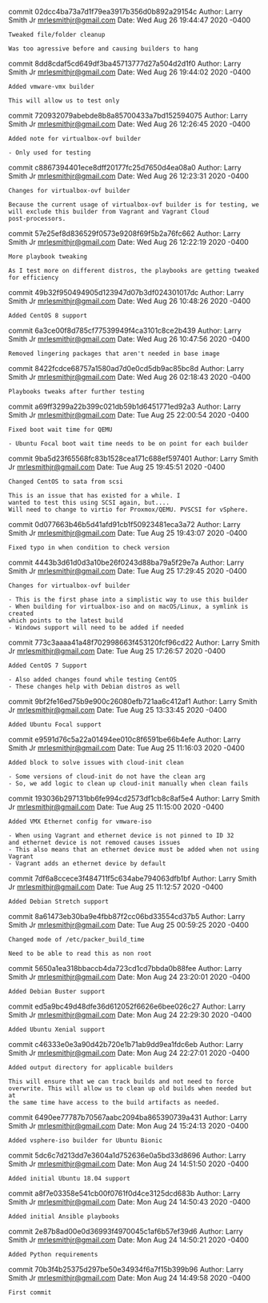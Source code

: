 commit 02dcc4ba73a7d1f79ea3917b356d0b892a29154c
Author: Larry Smith Jr <mrlesmithjr@gmail.com>
Date:   Wed Aug 26 19:44:47 2020 -0400

    Tweaked file/folder cleanup
    
    Was too agressive before and causing builders to hang

commit 8dd8cdaf5cd649df3ba45713777d27a504d2d1f0
Author: Larry Smith Jr <mrlesmithjr@gmail.com>
Date:   Wed Aug 26 19:44:02 2020 -0400

    Added vmware-vmx builder
    
    This will allow us to test only

commit 720932079abebde8b8a85700433a7bd152594075
Author: Larry Smith Jr <mrlesmithjr@gmail.com>
Date:   Wed Aug 26 12:26:45 2020 -0400

    Added note for virtualbox-ovf builder
    
    - Only used for testing

commit c8867394401ece8dff20177fc25d7650d4ea08a0
Author: Larry Smith Jr <mrlesmithjr@gmail.com>
Date:   Wed Aug 26 12:23:31 2020 -0400

    Changes for virtualbox-ovf builder
    
    Because the current usage of virtualbox-ovf builder is for testing, we
    will exclude this builder from Vagrant and Vagrant Cloud
    post-processors.

commit 57e25ef8d836529f0573e9208f69f5b2a76fc662
Author: Larry Smith Jr <mrlesmithjr@gmail.com>
Date:   Wed Aug 26 12:22:19 2020 -0400

    More playbook tweaking
    
    As I test more on different distros, the playbooks are getting tweaked for efficiency

commit 49b32f950494905d123947d07b3df024301017dc
Author: Larry Smith Jr <mrlesmithjr@gmail.com>
Date:   Wed Aug 26 10:48:26 2020 -0400

    Added CentOS 8 support

commit 6a3ce00f8d785cf77539949f4ca3101c8ce2b439
Author: Larry Smith Jr <mrlesmithjr@gmail.com>
Date:   Wed Aug 26 10:47:56 2020 -0400

    Removed lingering packages that aren't needed in base image

commit 8422fcdce68757a1580ad7d0e0cd5db9ac85bc8d
Author: Larry Smith Jr <mrlesmithjr@gmail.com>
Date:   Wed Aug 26 02:18:43 2020 -0400

    Playbooks tweaks after further testing

commit a69ff3299a22b399c021db59b1d6451771ed92a3
Author: Larry Smith Jr <mrlesmithjr@gmail.com>
Date:   Tue Aug 25 22:00:54 2020 -0400

    Fixed boot wait time for QEMU
    
    - Ubuntu Focal boot wait time needs to be on point for each builder

commit 9ba5d23f65568fc83b1528cea171c688ef597401
Author: Larry Smith Jr <mrlesmithjr@gmail.com>
Date:   Tue Aug 25 19:45:51 2020 -0400

    Changed CentOS to sata from scsi
    
    This is an issue that has existed for a while. I
    wanted to test this using SCSI again, but....
    Will need to change to virtio for Proxmox/QEMU. PVSCSI for vSphere.

commit 0d077663b46b5d41afd91cb1f50923481eca3a72
Author: Larry Smith Jr <mrlesmithjr@gmail.com>
Date:   Tue Aug 25 19:43:07 2020 -0400

    Fixed typo in when condition to check version

commit 4443b3d61d0d3a10be26f0243d88ba79a5f29e7a
Author: Larry Smith Jr <mrlesmithjr@gmail.com>
Date:   Tue Aug 25 17:29:45 2020 -0400

    Changes for virtualbox-ovf builder
    
    - This is the first phase into a simplistic way to use this builder
    - When building for virtualbox-iso and on macOS/Linux, a symlink is created
    which points to the latest build
    - Windows support will need to be added if needed

commit 773c3aaaa41a48f702998663f453120fcf96cd22
Author: Larry Smith Jr <mrlesmithjr@gmail.com>
Date:   Tue Aug 25 17:26:57 2020 -0400

    Added CentOS 7 Support
    
    - Also added changes found while testing CentOS
    - These changes help with Debian distros as well

commit 9bf2fe16ed75b9e900c26080efb721aa6c412af1
Author: Larry Smith Jr <mrlesmithjr@gmail.com>
Date:   Tue Aug 25 13:33:45 2020 -0400

    Added Ubuntu Focal support

commit e9591d76c5a22a01494ee010c8f6591be66b4efe
Author: Larry Smith Jr <mrlesmithjr@gmail.com>
Date:   Tue Aug 25 11:16:03 2020 -0400

    Added block to solve issues with cloud-init clean
    
    - Some versions of cloud-init do not have the clean arg
    - So, we add logic to clean up cloud-init manually when clean fails

commit 193036b297131bb6fe994cd2573df1cb8c8af5e4
Author: Larry Smith Jr <mrlesmithjr@gmail.com>
Date:   Tue Aug 25 11:15:00 2020 -0400

    Added VMX Ethernet config for vmware-iso
    
    - When using Vagrant and ethernet device is not pinned to ID 32
    and ethernet device is not removed causes issues
    - This also means that an ethernet device must be added when not using Vagrant
    - Vagrant adds an ethernet device by default

commit 7df6a8ccece3f484711f5c634abe794063dfb1bf
Author: Larry Smith Jr <mrlesmithjr@gmail.com>
Date:   Tue Aug 25 11:12:57 2020 -0400

    Added Debian Stretch support

commit 8a61473eb30ba9e4fbb87f2cc06bd33554cd37b5
Author: Larry Smith Jr <mrlesmithjr@gmail.com>
Date:   Tue Aug 25 00:59:25 2020 -0400

    Changed mode of /etc/packer_build_time
    
    Need to be able to read this as non root

commit 5650a1ea318bbaccb4da723cd1cd7bbda0b88fee
Author: Larry Smith Jr <mrlesmithjr@gmail.com>
Date:   Mon Aug 24 23:20:01 2020 -0400

    Added Debian Buster support

commit ed5a9bc49d48dfe36d612052f6626e6bee026c27
Author: Larry Smith Jr <mrlesmithjr@gmail.com>
Date:   Mon Aug 24 22:29:30 2020 -0400

    Added Ubuntu Xenial support

commit c46333e0e3a90d42b720e1b71ab9dd9ea1fdc6eb
Author: Larry Smith Jr <mrlesmithjr@gmail.com>
Date:   Mon Aug 24 22:27:01 2020 -0400

    Added output directory for applicable builders
    
    This will ensure that we can track builds and not need to force
    overwrite. This will allow us to clean up old builds when needed but at
    the same time have access to the build artifacts as needed.

commit 6490ee77787b70567aabc2094ba865390739a431
Author: Larry Smith Jr <mrlesmithjr@gmail.com>
Date:   Mon Aug 24 15:24:13 2020 -0400

    Added vsphere-iso builder for Ubuntu Bionic

commit 5dc6c7d213dd7e3604a1d752636e0a5bd33d8696
Author: Larry Smith Jr <mrlesmithjr@gmail.com>
Date:   Mon Aug 24 14:51:50 2020 -0400

    Added initial Ubuntu 18.04 support

commit a8f7e03358e541cb00f0761f0d4ce3125dcd683b
Author: Larry Smith Jr <mrlesmithjr@gmail.com>
Date:   Mon Aug 24 14:50:43 2020 -0400

    Added initial Ansible playbooks

commit 2e87b8ad00e0d36993f4970045c1af6b57ef39d6
Author: Larry Smith Jr <mrlesmithjr@gmail.com>
Date:   Mon Aug 24 14:50:21 2020 -0400

    Added Python requirements

commit 70b3f4b25375d297be50e34934f6a7f15b399b96
Author: Larry Smith Jr <mrlesmithjr@gmail.com>
Date:   Mon Aug 24 14:49:58 2020 -0400

    First commit

